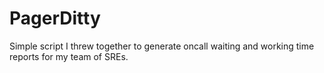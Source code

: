 # PagerDitty

Simple script I threw together to generate oncall waiting and working time reports for my team of SREs.